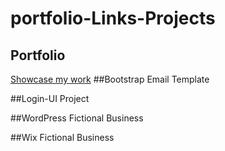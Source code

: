 # portfolio-Links-Projects
## Portfolio
<a href="https://amairanychavezcoho.wixsite.com/portfolio" target="blank">Showcase my work</a>
##Bootstrap Email Template

##Login-UI Project

##WordPress Fictional Business

##Wix Fictional Business
